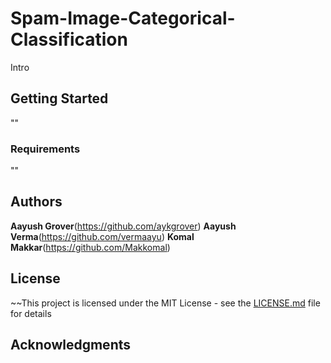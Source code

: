 # Spam-Image-Categorical-Classification
Intro

## Getting Started

""

### Requirements

""

## Authors

**Aayush Grover**(https://github.com/aykgrover)
**Aayush Verma**(https://github.com/vermaayu)
**Komal Makkar**(https://github.com/Makkomal)


## License

~~This project is licensed under the MIT License - see the [LICENSE.md](LICENSE.md) file for details

## Acknowledgments
